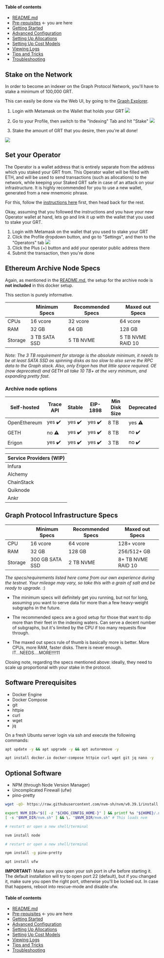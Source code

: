 #### Table of contents

- [README.md](https://github.com/StakeSquid/graphprotocol-mainnet-docker/blob/master/README.md)
- [Pre-requisites](https://github.com/StakeSquid/graphprotocol-mainnet-docker/blob/master/docs/pre-requisites.md) <- you are here
- [Getting Started](https://github.com/StakeSquid/graphprotocol-mainnet-docker/blob/master/docs/getting-started.md)
- [Advanced Configuration](https://github.com/StakeSquid/graphprotocol-mainnet-docker/blob/master/docs/advanced-config.md)
- [Setting Up Allocations](https://github.com/StakeSquid/graphprotocol-mainnet-docker/blob/master/docs/allocations.md)
- [Setting Up Cost Models](https://github.com/StakeSquid/graphprotocol-mainnet-docker/blob/master/docs/costmodels.md)
- [Viewing Logs](https://github.com/StakeSquid/graphprotocol-mainnet-docker/blob/master/docs/logs.md)
- [Tips and Tricks](https://github.com/StakeSquid/graphprotocol-mainnet-docker/blob/master/docs/tips.md)
- [Troubleshooting](https://github.com/StakeSquid/graphprotocol-mainnet-docker/blob/master/docs/troubleshooting.md)



## Stake on the Network

In order to become an indexer on the Graph Protocol Network, you'll have to stake a minimum of 100,000 GRT.

This can easily be done via the Web UI, by going to the [Graph Explorer](https://thegraph.com/explorer).

1. Login with Metamask on the Wallet that holds your GRT
![](https://i.ibb.co/DQPpzST/image.png)

2. Go to your Profile, then switch to the "Indexing" Tab and hit "Stake"
![](https://i.ibb.co/CtrnyGf/image.png)

3. Stake the amount of GRT that you desire, then you're all done!

![](https://i.ibb.co/Nrdq9zn/image.png)

## Set your Operator

The Operator is a wallet address that is entirely separate from the address which you staked your GRT from. This Operator wallet will be filled with ETH, and will be used to send transactions (such as allocations) to the network, while keeping your Staked GRT safe in case of an attack on your infrastructure. It is highly recommended for you to use a new wallet, generated from a new mnemonic phrase.

For this, follow the [instructions here](https://github.com/StakeSquid/graphprotocol-mainnet-docker/blob/master/docs/getting-started.md#create-a-mnemonic) first, then head back for the rest.

Okay, assuming that you followed the instructions and you have your new Operator wallet at hand, lets go and link it up with the wallet that you used to stake your GRT.

1. Login with Metamask on the wallet that you used to stake your GRT
2. Click the Profile dropdown button, and go to "Settings", and then to the "Operators" tab
![](https://i.ibb.co/rd9vk8k/image.png)
3. Click the Plus (+) button and add your operator public address there
4. Submit the transaction, then you're done




## Ethereum Archive Node Specs

Again, as mentioned in the [README.md](https://github.com/StakeSquid/graphprotocol-mainnet-docker/blob/master/README.md), the setup for the archive node is **not included** in this docker setup.

This section is purely informative.

|         | Minimum Specs   | Recommended Specs | Maxed out Specs   |
| ------- | --------------- | ----------------- | ----------------- |
| CPUs    | 16 vcore        | 32 vcore          | 64 vcore          |
| RAM     | 32 GB           | 64 GB             | 128 GB            |
| Storage | 3 TB SATA SSD   | 5 TB NVME         | 5 TB NVME RAID 10 |

*Note: The 3 TB requirement for storage is the absolute minimum, it needs to be at least SATA SSD as spinning disks as too slow to also serve the RPC data to the Graph stack. Also, only Erigon has that little space required. OE (now deprecated) and GETH all take 10 TB+ at the very minimum, and expanding pretty fast.*


### Archive node options

| Self-hosted        | Trace API | Stable | EIP-1898 | Min Disk Size | Deprecated |
| ------------------ | --------- | ------ | -------- | ------------- |------------|
| OpenEthereum       | yes ✔️     | yes ✔️  | yes ✔️    | 8 TB      |yes ⚠️      |
| GETH               | no ⚠️      | yes ✔️  | yes ✔️    | 8 TB      |no ✔️       |
| Erigon             | yes ✔️     | yes ✔️  | yes ✔️    | 3 TB      |no ✔️       |


| Service Providers (WIP) |
| ----------------------- |
| Infura                             |
| Alchemy                        |
| ChainStack                   |
| Quiknode                      |
| Ankr                              |



## Graph Protocol Infrastructure Specs

|         | Minimum Specs   | Recommended Specs | Maxed out Specs    |
| ------- | --------------- | ----------------- | ------------------ |
| CPU     | 16 vcore        | 64 vcore          | 128+ vcore         |
| RAM     | 32 GB           | 128 GB            | 256/512+ GB        |
| Storage | 300 GB SATA SSD | 2 TB NVME         | 8+ TB NVME RAID 10 |

*The specs/requirements listed here come from our own experience during the testnet.*
*Your mileage may vary, so take this with a grain of salt and be ready to upgrade.* :)

- The minimum specs will definitely get you running, but not for long, assuming you want to serve data for more than a few heavy-weight subgraphs in the future.

- The recommended specs are a good setup for those that want to dip more than their feet in the indexing waters. Can serve a decent number of subgraphs, but it's limited by the CPU if too many requests flow through.

- The maxed out specs rule of thumb is basically more is better. More CPUs, more RAM, faster disks. There is never enough. IT...NEEDS....MORE!!!!11

Closing note, regarding the specs mentioned above: ideally, they need to scale up proportional with your stake in the protocol.




## Software Prerequisites

* Docker Engine
* Docker Compose
* git
* httpie
* curl
* wget
* jq

On a fresh Ubuntu server login via ssh and execute the following commands:

```bash
apt update -y && apt upgrade -y && apt autoremove -y

apt install docker.io docker-compose httpie curl wget git jq nano -y


```

## Optional Software
* NPM (through Node Version Manager)
* Uncomplicated Firewall (ufw)
* pino-pretty

```bash
wget -qO- https://raw.githubusercontent.com/nvm-sh/nvm/v0.39.1/install.sh | bash

export NVM_DIR="$([ -z "${XDG_CONFIG_HOME-}" ] && printf %s "${HOME}/.nvm" || printf %s "${XDG_CONFIG_HOME}/nvm")"
[ -s "$NVM_DIR/nvm.sh" ] && \. "$NVM_DIR/nvm.sh" # This loads nvm

# restart or open a new shell/terminal

nvm install node

# restart or open a new shell/terminal

npm install -g pino-pretty

apt install ufw


```

**IMPORTANT:** Make sure you open your ssh port in ufw before starting it. The default installation will try to open port 22 (default), but if you changed it, make sure you open the right port, otherwise you'll be locked out. In case that happens, reboot into rescue-mode and disable ufw.

#### Table of contents

- [README.md](https://github.com/StakeSquid/graphprotocol-mainnet-docker/blob/master/README.md)
- [Pre-requisites](https://github.com/StakeSquid/graphprotocol-mainnet-docker/blob/master/docs/pre-requisites.md) <- you are here
- [Getting Started](https://github.com/StakeSquid/graphprotocol-mainnet-docker/blob/master/docs/getting-started.md)
- [Advanced Configuration](https://github.com/StakeSquid/graphprotocol-mainnet-docker/blob/master/docs/advanced-config.md)
- [Setting Up Allocations](https://github.com/StakeSquid/graphprotocol-mainnet-docker/blob/master/docs/allocations.md)
- [Setting Up Cost Models](https://github.com/StakeSquid/graphprotocol-mainnet-docker/blob/master/docs/costmodels.md)
- [Viewing Logs](https://github.com/StakeSquid/graphprotocol-mainnet-docker/blob/master/docs/logs.md)
- [Tips and Tricks](https://github.com/StakeSquid/graphprotocol-mainnet-docker/blob/master/docs/tips.md)
- [Troubleshooting](https://github.com/StakeSquid/graphprotocol-mainnet-docker/blob/master/docs/troubleshooting.md)
